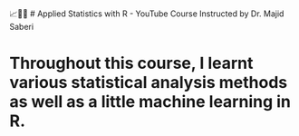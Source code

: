 📈👩‍💻 # Applied Statistics with R - YouTube Course Instructed by Dr. Majid Saberi

# Throughout this course, I learnt various statistical analysis methods as well as a little machine learning in R.

